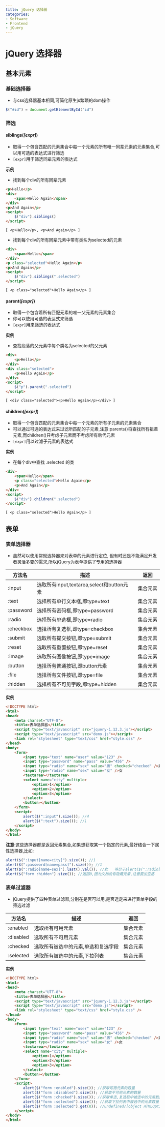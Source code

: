 ```yaml
---
title: jQuery 选择器
categories:
- Software
- Frontend
- jQuery
---
```

# jQuery 选择器

## 基本元素

### 基础选择器

- 与css选择器基本相同,可简化原生js繁琐的dom操作

```js
$("#id") = document.getElementById("id")
```

### 筛选

#### siblings(*[expr]*)

- 取得一个包含匹配的元素集合中每一个元素的所有唯一同辈元素的元素集合,可以用可选的表达式进行筛选
- `[expr]`用于筛选同辈元素的表达式

**示例**

- 找到每个div的所有同辈元素

```html
<p>Hello</p>
<div>
	<span>Hello Again</span>
</div>
<p>And Again</p>
<script>
	$("div").siblings()
</script>
```

```
[ <p>Hello</p>, <p>And Again</p> ]
```

- 找到每个div的所有同辈元素中带有类名为selected的元素

```html
<div>
    <span>Hello</span>
</div>
<p class="selected">Hello Again</p>
<p>And Again</p>
<script>
	$("div").siblings(".selected")
</script>
```

```
[ <p class="selected">Hello Again</p> ]
```

#### parent(*[expr]*)

- 取得一个包含着所有匹配元素的唯一父元素的元素集合
- 你可以使用可选的表达式来筛选
- `[expr]`用来筛选的表达式

**实例**

- 查找段落的父元素中每个类名为selected的父元素

```html
<div>
    <p>Hello</p>
</div>
<div class="selected">
    <p>Hello Again</p>
</div>
<script>
	$("p").parent(".selected")
</script>
```

```
[ <div class="selected"><p>Hello Again</p></div> ]
```

#### children(*[expr]*)

- 取得一个包含匹配的元素集合中每一个元素的所有子元素的元素集合
- 可以通过可选的表达式来过滤所匹配的子元素,注意:parents()将查找所有祖辈元素,而children()只考虑子元素而不考虑所有后代元素
- `[expr]`用以过滤子元素的表达式

**实例**

- 在每个div中查找 .selected 的类

```html
<div>
    <span>Hello</span>
    <p class="selected">Hello Again</p>
    <p>And Again</p>
</div>
<script>
	$("div").children(".selected")
</script>
```

```
[ <p class="selected">Hello Again</p> ]
```

## 表单

### 表单选择器

- 虽然可以使用常规选择器来对表单的元素进行定位, 但有时还是不能满足开发者灵活多变的需求,所以jQuery为表单提供了专用的选择器

| 方法名    | 描述                                        | 返回     |
| --------- | ------------------------------------------- | -------- |
| :input    | 选取所有input,textarea,select和button元素 | 集合元素 |
| :text     | 选择所有单行文本框,即type=text             | 集合元素 |
| :password | 选择所有密码框,即type=password             | 集合元素 |
| :radio    | 选择所有单选框,即type=radio                | 集合元素 |
| :checkbox | 选择所有复选框,即type=checkbox             | 集合元素 |
| :submit   | 选取所有提交按钮,即type=submit             | 集合元素 |
| :reset    | 选取所有重置按钮,即type=reset              | 集合元素 |
| :image    | 选取所有图像按钮,即type=image              | 集合元素 |
| :button   | 选择所有普通按钮,即button元素              | 集合元素 |
| :file     | 选择所有文件按钮,即type=file               | 集合元素 |
| :hidden   | 选择所有不可见字段,即type=hidden           | 集合元素 |

**实例**

```html
<!DOCTYPE html>
<html>
<head>
    <meta charset="UTF-8">
    <title>表单选择器</title>
    <script type="text/javascript" src="jquery-1.12.3.js"></script>
    <script type="text/javascript" src="demo.js"></script>
    <link rel="stylesheet" type="text/css" href="style.css" />
</head>
<body>
    <form>
        <input type="text" name="user" value="123" />
        <input type="password" name="pass" value="456" />
        <input type="radio" name="sex" value="男" checked="checked" />男
        <input type="radio" name="sex" value="女" />女
        <textarea></textarea>
        <select name="city" multiple>
            <option>1</option>
            <option>2</option>
            <option>3</option>
        </select>
        <button></button>
    </form>
    <script>
        alert($(":input").size()); //4
        alert($(":text").size()); //1
    </script>
</body>
</html>
```

**注意**:这些选择器都是返回元素集合,如果想获取某一个指定的元素,最好结合一下属性选择器,比如:

```js
alert($(":input[name=city]").size()); //1
alert($(":password[name=pass]").size()); //1
alert($(":radio[name=sex]").last().val()); //女   等价于alert($(":radio[name=sex]").eq(1).val());
alert($("form :hidden").size()); //返回0,因为文档没有隐藏元素,注意要加空格
```

### 表单过滤器

-  jQuery提供了四种表单过滤器,分别在是否可以用,是否选定来进行表单字段的筛选过滤

| 方法名    | 描述                                 | 返回     |
| --------- | ------------------------------------ | -------- |
| :enabled  | 选取所有可用元素                     | 集合元素 |
| :disabled | 选取所有不可用元素                   | 集合元素 |
| :checked  | 选取所有被选中的元素,单选和复选字段 | 集合元素 |
| :selected | 选取所有被选中的元素,下拉列表       | 集合元素 |

**实例**

```html
<!DOCTYPE html>
<html>
<head>
    <meta charset="UTF-8">
    <title>表单选择器</title>
    <script type="text/javascript" src="jquery-1.12.3.js"></script>
    <script type="text/javascript" src="demo.js"></script>
    <link rel="stylesheet" type="text/css" href="style.css" />
</head>
<body>
    <form>
        <input type="text" name="user" value="123" />
        <input type="password" name="pass" value="456" />
        <input type="radio" name="sex" value="男" checked="checked" />男
        <input type="radio" name="sex" value="女" />女
        <textarea></textarea>
        <select name="city" multiple>
            <option>1</option>
            <option>2</option>
            <option>3</option>
        </select>
        <button></button>
    </form>
    <script>
        alert($("form :enabled").size()); //获取可用元素的数量
        alert($("form :disabled").size()); //获取不可用元素的数量
        alert($("form :checked").size()); //获取单选,复选框中被选中的元素数量
        alert($("form :selected").size()); //获取下拉列表中被选中的元素数量
        alert($("form :selected").get(0)); //undefined/[object HTMLOptionElement]
    </script>
</body>
</html>
```
